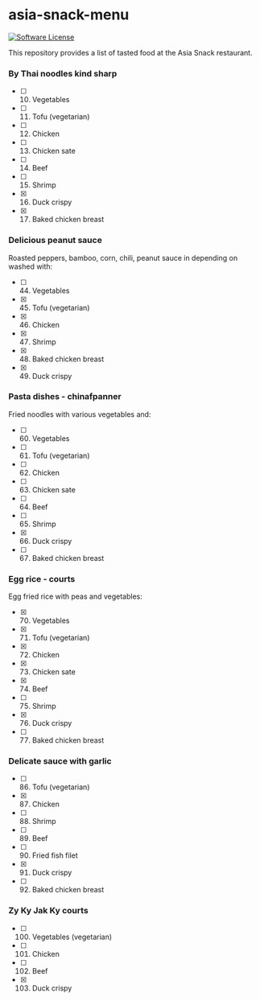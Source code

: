 # asia-snack-menu

[![Software License](https://img.shields.io/badge/license-MIT-green.svg)](LICENSE)

This repository provides a list of tasted food at the Asia Snack restaurant.

### By Thai noodles kind sharp

- [ ] 10. Vegetables
- [ ] 11. Tofu (vegetarian)
- [ ] 12. Chicken
- [ ] 13. Chicken sate
- [ ] 14. Beef
- [ ] 15. Shrimp
- [x] 16. Duck crispy
- [x] 17. Baked chicken breast

### Delicious peanut sauce

Roasted peppers, bamboo, corn, chili, peanut sauce in depending on washed with:

- [ ] 44. Vegetables
- [x] 45. Tofu (vegetarian)
- [x] 46. Chicken
- [x] 47. Shrimp
- [x] 48. Baked chicken breast
- [x] 49. Duck crispy

### Pasta dishes - chinafpanner

Fried noodles with various vegetables and:

- [ ] 60. Vegetables
- [ ] 61. Tofu (vegetarian)
- [ ] 62. Chicken
- [ ] 63. Chicken sate
- [ ] 64. Beef
- [ ] 65. Shrimp
- [x] 66. Duck crispy
- [ ] 67. Baked chicken breast

### Egg rice - courts

Egg fried rice with peas and vegetables:

- [x] 70. Vegetables
- [x] 71. Tofu (vegetarian)
- [x] 72. Chicken
- [x] 73. Chicken sate
- [x] 74. Beef
- [ ] 75. Shrimp
- [x] 76. Duck crispy
- [ ] 77. Baked chicken breast

### Delicate sauce with garlic

- [ ] 86. Tofu (vegetarian)
- [x] 87. Chicken
- [ ] 88. Shrimp
- [ ] 89. Beef
- [ ] 90. Fried fish filet
- [x] 91. Duck crispy
- [ ] 92. Baked chicken breast

### Zy Ky Jak Ky courts

- [ ] 100. Vegetables (vegetarian)
- [ ] 101. Chicken
- [ ] 102. Beef
- [x] 103. Duck crispy
